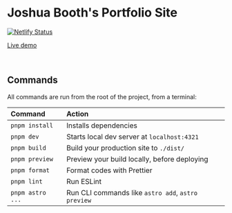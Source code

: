 # Joshua Booth's Portfolio Site

[![Netlify Status](https://api.netlify.com/api/v1/badges/01601b5d-95b6-48ee-9a01-307dbf2cb079/deploy-status)](https://app.netlify.com/sites/joshuabooth/deploys)

[Live demo](https://joshuabooth.nz/)

<br>

## Commands

All commands are run from the root of the project, from a terminal:

| Command          | Action                                             |
| :--------------- | :------------------------------------------------- |
| `pnpm install`   | Installs dependencies                              |
| `pnpm dev`       | Starts local dev server at `localhost:4321`        |
| `pnpm build`     | Build your production site to `./dist/`            |
| `pnpm preview`   | Preview your build locally, before deploying       |
| `pnpm format`    | Format codes with Prettier                         |
| `pnpm lint`      | Run ESLint                                         |
| `pnpm astro ...` | Run CLI commands like `astro add`, `astro preview` |

